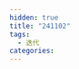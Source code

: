 ```yaml
---
hidden: true
title: "241102"
tags:
  - 迭代
categories:
---
```

### 

### 

### 

### 

### 

### 

### 

### 

### 

### 

### 

### 

### 

### 